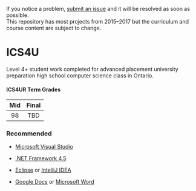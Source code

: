 If you notice a problem, [submit an issue](https://github.com/ErikHumphrey/ics4u/issues) and it will be resolved as soon as possible.  
This repository has most projects from 2015–2017 but the curriculum and course content are subject to change.

# ICS4U

Level 4+ student work completed for advanced placement university preparation high school computer science class in Ontario.

#### ICS4UR Term Grades  
Mid|Final
:-:|:-:
98|TBD

### Recommended

- [Microsoft Visual Studio](https://www.visualstudio.com/post-download-vs?sku=community&clcid=0x409&downloadrename=true)

- [.NET Framework 4.5](https://www.microsoft.com/en-ca/download/details.aspx?id=30653)

- [Eclipse](https://eclipse.org/ide/) or [IntelliJ IDEA](https://www.jetbrains.com/idea/)

- [Google Docs](https://www.google.ca/docs/about/) or [Microsoft Word](https://products.office.com/en-ca/word)
